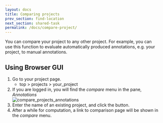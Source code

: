 ```yaml
---
layout: docs
title: Comparing projects
prev_section: find-location
next_section: shared-task
permalink: /docs/compare-project/
---
```


You can compare your project to any other project.
For example, you can use this function to evaluate automatically produced annotations, e.g. your project, to manual annotations.

## Using Browser GUI

1. Go to your project page.
   * top > projects > your_project
2. If you are logged in, you will find the _compare_ menu in the pane, _Annotations_<br>
![compare_projects_annotations]({{site.baseurl}}/img/compare_projects.png)
3. Enter the name of an existing project, and click the button.
4. After a while for computation, a link to comparison page will be shown in the _compare_ menu.